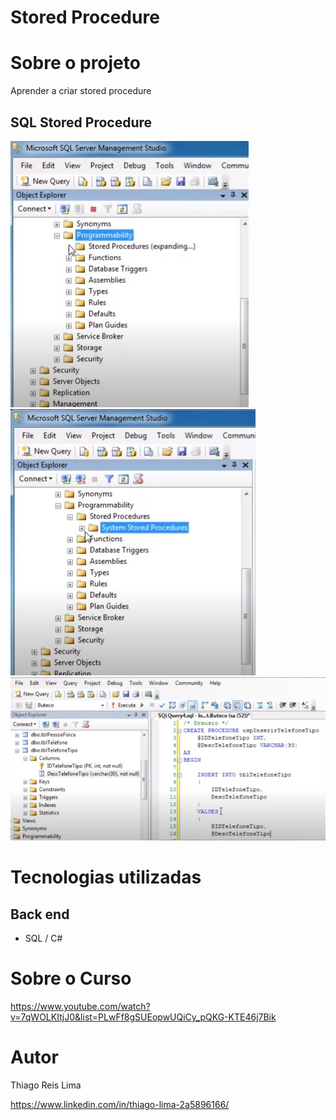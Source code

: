# Stored Procedure
  

# Sobre o projeto
 Aprender a criar stored procedure

## SQL Stored Procedure
![Mobile 1](https://github.com/Thiago771414/imagensProjetos/blob/main/slices/mobile/storedprocedure01.jpg) ![Mobile 2](https://github.com/Thiago771414/imagensProjetos/blob/main/slices/mobile/storedprocedure02.jpg) ![Mobile 3](https://github.com/Thiago771414/imagensProjetos/blob/main/slices/mobile/storedprocedure03.jpg)

# Tecnologias utilizadas

## Back end
- SQL / C#

# Sobre o Curso
https://www.youtube.com/watch?v=7qWOLKItjJ0&list=PLwFf8gSUEopwUQiCy_pQKG-KTE46j7Bik

# Autor

Thiago Reis Lima

https://www.linkedin.com/in/thiago-lima-2a5896166/
